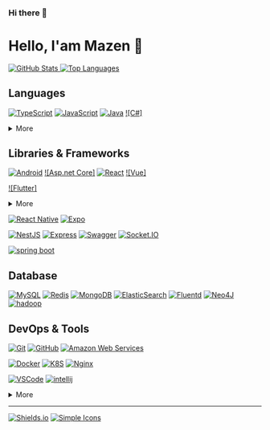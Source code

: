 ### Hi there 👋
# **Hello, I'am Mazen 👋**

[![GitHub Stats] ![Top Languages]](https://github.com/anuraghazra/github-readme-stats "GitHub Readme Stats")

## Languages

[![TypeScript]](https://www.typescriptlang.org/)
[![JavaScript]](https://www.ecma-international.org/publications/standards/Ecma-262.htm)
[![Java]](https://openjdk.java.net/)
[![C#]](https://openjdk.java.net/)
<details>
  <summary>More</summary>

  [![Python]](https://www.python.org/)
  [![C++]](https://isocpp.org/)

</details>

## Libraries & Frameworks

[![Android]](https://reactjs.org/)
[![Asp.net Core]](https://reactjs.org/)
[![React]](https://reactjs.org/)
[![Vue]](https://reactjs.org/)

[![Flutter]](https://reactjs.org/)

<details>
  <summary>More</summary>

  [![Webpack]](https://webpack.js.org/)
  [![React Query]](https://react-query.tanstack.com/)
  [![MobX]](https://mobx.js.org/)
  [![Lodash]](https://lodash.com/)
  [![Storybook]](https://storybook.js.org/)

</details>

[![React Native]](https://reactnative.dev/)
[![Expo]](https://expo.io/)

[![NestJS]](https://nextjs.org/)
[![Express]](https://expressjs.com/)
[![Swagger]](https://swagger.io/)
[![Socket.IO]](https://socket.io/)

[![spring boot]](https://spring.io/projects/spring-boot)

## Database

[![MySQL]](https://mysql.com/)
[![Redis]](https://redis.io/)
[![MongoDB]](https://www.mongodb.com/)
[![ElasticSearch]](https://www.elastic.co/kr/elasticsearch/)
[![Fluentd]](https://www.fluentd.org/)
[![Neo4J]](https://neo4j.com/)
[![hadoop]](https://hadoop.apache.org/)


## DevOps & Tools

[![Git]](https://git-scm.com/)
[![GitHub]](https://github.com/)
[![Amazon Web Services]](https://aws.amazon.com/)

[![Docker]](https://www.docker.com/)
[![K8S]](https://kubernetes.io/)
[![Nginx]](https://www.nginx.com/)

[![VSCode]](https://code.visualstudio.com/)
[![intellij]](https://www.jetbrains.com/idea/)

<details>
  <summary>More</summary>

[![Google Tag Manager]](https://marketingplatform.google.com/about/tag-manager/)
[![Google Analytics]](https://marketingplatform.google.com/about/analytics/)
[![Ubuntu]](https://ubuntu.com/)


</details>

---

[![Shields.io]](https://shields.io/)
[![Simple Icons]](https://simpleicons.org/)

<!-- Badge Links -->
<!-- https://img.shields.io/static/v1?style=flat-square&label=&message=&labelColor=&color=&logoColor=&logo= -->

<!-- Header -->

[github stats]: https://github-readme-stats.vercel.app/api?username=Mineru98&title_color=5f4b8b&text_color=f0eee9&icon_color=00abc0&bg_color=212121&hide_border=true&hide_title=true&theme=&show_icons=true&include_all_commits=true&count_private=true&line_height=24
[top languages]: https://github-readme-stats.vercel.app/api/top-langs?username=Mineru98&title_color=5f4b8b&text_color=f0eee9&icon_color=00abc0&bg_color=212121&hide_border=true&hide_title=true&layout=compact&langs_count=8&hide=html,css,tex
[github trophy]: https://github-profile-trophy.vercel.app/?username=Mineru98&theme=onedark&column=7&row=1&no-frame=true

<!-- Body -->

[typescript]: https://img.shields.io/static/v1?style=flat-square&labelColor=eeeeee&color=3178c6&logoColor=3178c6&label=&message=TypeScript&logo=typescript&#3178C6
[python]: https://img.shields.io/static/v1?style=flat-square&labelColor=eeeeee&color=3776ab&logoColor=3776ab&label=&message=Python&logo=python&#3776AB
[javascript]: https://img.shields.io/static/v1?style=flat-square&labelColor=eeeeee&color=f7df1e&logoColor=f7df1e&label=&message=JavaScript&logo=javascript&#F7DF1E
[java]: https://img.shields.io/static/v1?style=flat-square&labelColor=eeeeee&color=007396&logoColor=007396&label=&message=Java&logo=openjdk

[go]: https://img.shields.io/static/v1?style=flat-square&labelColor=eeeeee&color=00add8&logoColor=00add8&label=&message=Go&logo=go&#00ADD8
[c++]: https://img.shields.io/static/v1?style=flat-square&labelColor=eeeeee&color=00599c&logoColor=00599c&label=&message=C%2B%2B&logo=c%2B%2B&#00599C


[android]: https://img.shields.io/static/v1?style=flat-square&labelColor=eeeeee&color=61dafb&logoColor=61dafb&label=&message=Android&logo=android&#3DDC84


[react]: https://img.shields.io/static/v1?style=flat-square&labelColor=eeeeee&color=61dafb&logoColor=61dafb&label=&message=React&logo=react&#61DAFB
[nextjs]: https://img.shields.io/static/v1?style=flat-square&labelColor=eeeeee&color=000000&logoColor=000000&label=&message=Next.JS&logo=next.js
[webpack]: https://img.shields.io/static/v1?style=flat-square&labelColor=eeeeee&color=8DD6F9&logoColor=8DD6F9&label=&message=Webpack&logo=webpack&#000000
[react query]: https://img.shields.io/static/v1?style=flat-square&labelColor=eeeeee&color=FF4154&logoColor=FF4154&label=&message=ReactQuery&logo=reactquery&#000000
[mobx]: https://img.shields.io/static/v1?style=flat-square&labelColor=eeeeee&color=FF9955&logoColor=FF9955&label=&message=MobX&logo=mobx&#000000
[lodash]: https://img.shields.io/static/v1?style=flat-square&labelColor=eeeeee&color=3492FF&logoColor=3492FF&label=&message=Lodash&logo=lodash&#000000
[storybook]: https://img.shields.io/static/v1?style=flat-square&labelColor=eeeeee&color=ff4785&logoColor=ff4785&label=&message=Storybook&logo=storybook&#FF4785

[react native]: https://img.shields.io/static/v1?style=flat-square&labelColor=eeeeee&color=61dafb&logoColor=61dafb&label=&message=React%20Native&logo=react&#61DAFB
[expo]: https://img.shields.io/static/v1?style=flat-square&labelColor=eeeeee&color=000020&logoColor=000020&label=&message=Expo&logo=expo&#000020

[nestjs]: https://img.shields.io/static/v1?style=flat-square&labelColor=eeeeee&color=e0234e&logoColor=e0234e&label=&message=NestJS&logo=nestjs&#E0234E
[express]: https://img.shields.io/static/v1?style=flat-square&labelColor=eeeeee&color=000000&logoColor=000000&label=&message=Express&logo=express&#000000
[socket.io]: https://img.shields.io/static/v1?style=flat-square&labelColor=eeeeee&color=000000&logoColor=000000&label=&message=Socket.IO&logo=socketdotio&#000000
[swagger]: https://img.shields.io/static/v1?style=flat-square&labelColor=eeeeee&color=85ea2d&logoColor=85ea2d&label=&message=Swagger&logo=swagger&#85EA2D

[spring boot]: https://img.shields.io/static/v1?style=flat-square&labelColor=ffffff&color=6db33f&logoColor=6db33f&label=&message=Spring-Boot&logo=spring-boot

[mysql]: https://img.shields.io/static/v1?style=flat-square&labelColor=eeeeee&color=%234479A1&logoColor=%234479A1&label=&message=MySQL&logo=mysql
[redis]: https://img.shields.io/static/v1?style=flat-square&labelColor=eeeeee&color=dc382d&logoColor=dc382d&label=&message=Redis&logo=redis&#DC382D
[mongodb]: https://img.shields.io/static/v1?style=flat-square&labelColor=eeeeee&color=47a248&logoColor=47a248&label=&message=MongoDB&logo=mongodb&#47A248
[neo4j]: https://img.shields.io/static/v1?style=flat-square&labelColor=eeeeee&color=058aff&logoColor=058aff&label=&message=Neo4J&logo=neo4j
[elasticsearch]: https://img.shields.io/static/v1?style=flat-square&labelColor=eeeeee&color=%23005571&logoColor=%23005571&label=&message=ElasticSearch&logo=elasticsearch
[fluentd]: https://img.shields.io/static/v1?style=flat-square&labelColor=eeeeee&color=0E83C8&logoColor=0E83C8&label=&message=Fluentd&logo=fluentd&#000000
[hadoop]: https://img.shields.io/static/v1?style=flat-square&labelColor=eeeeee&color=66CCFF&logoColor=000000&label=&message=Hadoop&logo=apachehadoop&#000000

[tensorflow]: https://img.shields.io/static/v1?style=flat-square&labelColor=eeeeee&color=ff6f00&logoColor=ff6f00&label=&message=TensorFlow&logo=tensorflow&#FF6F00
[keras]: https://img.shields.io/static/v1?style=flat-square&labelColor=eeeeee&color=d00000&logoColor=d00000&label=&message=Keras&logo=keras&#D00000
[pandas]: https://img.shields.io/static/v1?style=flat-square&labelColor=eeeeee&color=150458&logoColor=150458&label=&message=Pandas&logo=pandas&#150458
[scikit-learn]: https://img.shields.io/static/v1?style=flat-square&labelColor=eeeeee&color=f7931e&logoColor=f7931e&label=&message=scikit-learn&logo=scikit-learn&#F7931E

[git]: https://img.shields.io/static/v1?style=flat-square&labelColor=eeeeee&color=f05032&logoColor=f05032&label=&message=Git&logo=git&#F05032
[github]: https://img.shields.io/static/v1?style=flat-square&labelColor=eeeeee&color=181717&logoColor=181717&label=&message=GitHub&logo=github&#181717
[amazon web services]: https://img.shields.io/static/v1?style=flat-square&labelColor=eeeeee&color=232f3e&logoColor=232f3e&label=&message=Amazon%20Web%20Services&logo=amazon-aws&#232F3E

[docker]: https://img.shields.io/static/v1?style=flat-square&labelColor=eeeeee&color=2496ed&logoColor=2496ed&label=&message=Docker&logo=docker&#2496ED
[k8s]: https://img.shields.io/static/v1?style=flat-square&labelColor=eeeeee&color=%23326CE5&logoColor=%23326CE5&label=&message=Kubernetes&logo=kubernetes&#000000
[nginx]: https://img.shields.io/static/v1?style=flat-square&labelColor=eeeeee&color=009639&logoColor=009639&label=&message=Nginx&logo=nginx&#000000

[vscode]: https://img.shields.io/static/v1?style=flat-square&labelColor=eeeeee&color=007acc&logoColor=007acc&label=&message=Visual%20Studio%20Code&logo=visual-studio-code&#007ACC
[intellij]: https://img.shields.io/static/v1?style=flat-square&labelColor=eeeeee&color=000000&logoColor=000000&label=&message=IntelliJ&logo=intellijidea&#000000

[google tag manager]: https://img.shields.io/static/v1?style=flat-square&labelColor=eeeeee&color=246fdb&logoColor=246fdb&label=&message=GTM&logo=google&tag-manager&#246FDB
[google analytics]: https://img.shields.io/static/v1?style=flat-square&labelColor=eeeeee&color=e37400&logoColor=e37400&label=&message=GA&logo=google-analytics&#E37400
[ubuntu]: https://img.shields.io/static/v1?style=flat-square&labelColor=eeeeee&color=e95420&logoColor=e95420&label=&message=Ubuntu&logo=ubuntu&#E95420

<!-- Footer -->

[shields.io]: https://img.shields.io/static/v1?style=flat-square&labelColor=eeeeee&color=000000&logoColor=000000&label=&message=Shields.io&logo=shieldsdotio&#000000
[simple icons]: https://img.shields.io/static/v1?style=flat-square&labelColor=eeeeee&color=111111&logoColor=111111&label=&message=Simple%20Icons&logo=simple-icons&#111111
<!--
**Mazen-Aljaradi/Mazen-Aljaradi** is a ✨ _special_ ✨ repository because its `README.md` (this file) appears on your GitHub profile.
